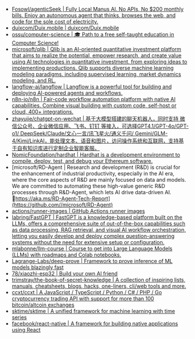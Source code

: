 + [Fosowl/agenticSeek | Fully Local Manus AI. No APIs, No $200 monthly bills. Enjoy an autonomous agent that thinks, browses the web, and code for the sole cost of electricity.](https://github.com//Fosowl/agenticSeek)
+ [duixcom/Duix.mobile | duixcom/Duix.mobile](https://github.com//duixcom/Duix.mobile)
+ [ossu/computer-science | 🎓 Path to a free self-taught education in Computer Science!](https://github.com//ossu/computer-science)
+ [microsoft/qlib | Qlib is an AI-oriented quantitative investment platform that aims to realize the potential, empower research, and create value using AI technologies in quantitative investment, from exploring ideas to implementing productions. Qlib supports diverse machine learning modeling paradigms. including supervised learning, market dynamics modeling, and RL.](https://github.com//microsoft/qlib)
+ [langflow-ai/langflow | Langflow is a powerful tool for building and deploying AI-powered agents and workflows.](https://github.com//langflow-ai/langflow)
+ [n8n-io/n8n | Fair-code workflow automation platform with native AI capabilities. Combine visual building with custom code, self-host or cloud, 400+ integrations.](https://github.com//n8n-io/n8n)
+ [zhayujie/chatgpt-on-wechat | 基于大模型搭建的聊天机器人，同时支持 微信公众号、企业微信应用、飞书、钉钉 等接入，可选择GPT4.1/GPT-4o/GPT-o1/ DeepSeek/Claude/文心一言/讯飞星火/通义千问/ Gemini/GLM-4/Kimi/LinkAI，能处理文本、语音和图片，访问操作系统和互联网，支持基于自有知识库进行定制企业智能客服。](https://github.com//zhayujie/chatgpt-on-wechat)
+ [NomicFoundation/hardhat | Hardhat is a development environment to compile, deploy, test, and debug your Ethereum software.](https://github.com//NomicFoundation/hardhat)
+ [microsoft/RD-Agent | Research and development (R&D) is crucial for the enhancement of industrial productivity, especially in the AI era, where the core aspects of R&D are mainly focused on data and models. We are committed to automating these high-value generic R&D processes through R&D-Agent, which lets AI drive data-driven AI. 🔗https://aka.ms/RD-Agent-Tech-Report](https://github.com//microsoft/RD-Agent)
+ [actions/runner-images | GitHub Actions runner images](https://github.com//actions/runner-images)
+ [labring/FastGPT | FastGPT is a knowledge-based platform built on the LLMs, offers a comprehensive suite of out-of-the-box capabilities such as data processing, RAG retrieval, and visual AI workflow orchestration, letting you easily develop and deploy complex question-answering systems without the need for extensive setup or configuration.](https://github.com//labring/FastGPT)
+ [mlabonne/llm-course | Course to get into Large Language Models (LLMs) with roadmaps and Colab notebooks.](https://github.com//mlabonne/llm-course)
+ [Lagrange-Labs/deep-prove | Framework to prove inference of ML models blazingly fast](https://github.com//Lagrange-Labs/deep-prove)
+ [78/xiaozhi-esp32 | Build your own AI friend](https://github.com//78/xiaozhi-esp32)
+ [trimstray/the-book-of-secret-knowledge | A collection of inspiring lists, manuals, cheatsheets, blogs, hacks, one-liners, cli/web tools and more.](https://github.com//trimstray/the-book-of-secret-knowledge)
+ [ccxt/ccxt | A JavaScript / TypeScript / Python / C# / PHP / Go cryptocurrency trading API with support for more than 100 bitcoin/altcoin exchanges](https://github.com//ccxt/ccxt)
+ [sktime/sktime | A unified framework for machine learning with time series](https://github.com//sktime/sktime)
+ [facebook/react-native | A framework for building native applications using React](https://github.com//facebook/react-native)
